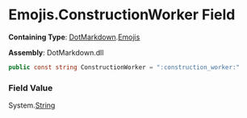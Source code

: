 # Emojis\.ConstructionWorker Field

**Containing Type**: [DotMarkdown](../../README.md)\.[Emojis](../README.md)

**Assembly**: DotMarkdown\.dll

```csharp
public const string ConstructionWorker = ":construction_worker:"
```

### Field Value

System\.[String](https://docs.microsoft.com/en-us/dotnet/api/system.string)